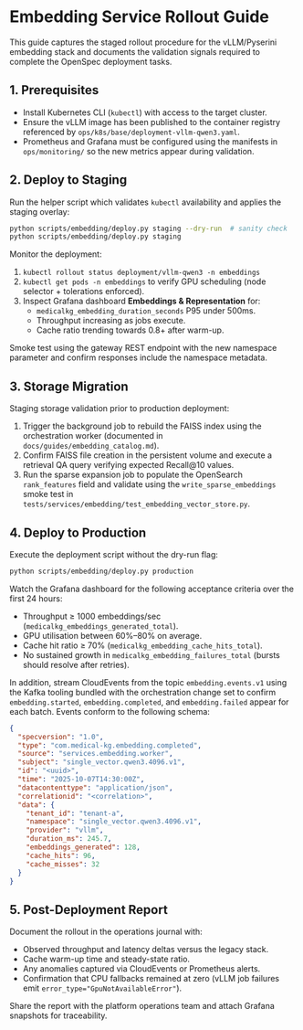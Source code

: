 # Embedding Service Rollout Guide

This guide captures the staged rollout procedure for the vLLM/Pyserini embedding stack and documents the validation signals required to complete the OpenSpec deployment tasks.

## 1. Prerequisites

- Install Kubernetes CLI (`kubectl`) with access to the target cluster.
- Ensure the vLLM image has been published to the container registry referenced by `ops/k8s/base/deployment-vllm-qwen3.yaml`.
- Prometheus and Grafana must be configured using the manifests in `ops/monitoring/` so the new metrics appear during validation.

## 2. Deploy to Staging

Run the helper script which validates `kubectl` availability and applies the staging overlay:

```bash
python scripts/embedding/deploy.py staging --dry-run  # sanity check
python scripts/embedding/deploy.py staging
```

Monitor the deployment:

1. `kubectl rollout status deployment/vllm-qwen3 -n embeddings`
2. `kubectl get pods -n embeddings` to verify GPU scheduling (node selector + tolerations enforced).
3. Inspect Grafana dashboard **Embeddings & Representation** for:
   - `medicalkg_embedding_duration_seconds` P95 under 500ms.
   - Throughput increasing as jobs execute.
   - Cache ratio trending towards 0.8+ after warm-up.

Smoke test using the gateway REST endpoint with the new namespace parameter and confirm responses include the namespace metadata.

## 3. Storage Migration

Staging storage validation prior to production deployment:

1. Trigger the background job to rebuild the FAISS index using the orchestration worker (documented in `docs/guides/embedding_catalog.md`).
2. Confirm FAISS file creation in the persistent volume and execute a retrieval QA query verifying expected Recall@10 values.
3. Run the sparse expansion job to populate the OpenSearch `rank_features` field and validate using the `write_sparse_embeddings` smoke test in `tests/services/embedding/test_embedding_vector_store.py`.

## 4. Deploy to Production

Execute the deployment script without the dry-run flag:

```bash
python scripts/embedding/deploy.py production
```

Watch the Grafana dashboard for the following acceptance criteria over the first 24 hours:

- Throughput ≥ 1000 embeddings/sec (`medicalkg_embeddings_generated_total`).
- GPU utilisation between 60%–80% on average.
- Cache hit ratio ≥ 70% (`medicalkg_embedding_cache_hits_total`).
- No sustained growth in `medicalkg_embedding_failures_total` (bursts should resolve after retries).

In addition, stream CloudEvents from the topic `embedding.events.v1` using the Kafka tooling bundled with the orchestration change set to confirm `embedding.started`, `embedding.completed`, and `embedding.failed` appear for each batch. Events conform to the following schema:

```json
{
  "specversion": "1.0",
  "type": "com.medical-kg.embedding.completed",
  "source": "services.embedding.worker",
  "subject": "single_vector.qwen3.4096.v1",
  "id": "<uuid>",
  "time": "2025-10-07T14:30:00Z",
  "datacontenttype": "application/json",
  "correlationid": "<correlation>",
  "data": {
    "tenant_id": "tenant-a",
    "namespace": "single_vector.qwen3.4096.v1",
    "provider": "vllm",
    "duration_ms": 245.7,
    "embeddings_generated": 128,
    "cache_hits": 96,
    "cache_misses": 32
  }
}
```

## 5. Post-Deployment Report

Document the rollout in the operations journal with:

- Observed throughput and latency deltas versus the legacy stack.
- Cache warm-up time and steady-state ratio.
- Any anomalies captured via CloudEvents or Prometheus alerts.
- Confirmation that CPU fallbacks remained at zero (vLLM job failures emit `error_type="GpuNotAvailableError"`).

Share the report with the platform operations team and attach Grafana snapshots for traceability.
